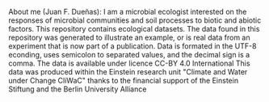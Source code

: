 About me (Juan F. Dueñas): I am a microbial ecologist interested on the responses of microbial communities and soil processes to biotic and abiotic factors.
This repository contains ecological datasets.
The data found in this repository was generated to illustrate an example, or is real data from an experiment that is now part of a publication. 
Data is formated in the UTF-8 econding, uses semicolon to separated values, and the decimal sign is a comma.
The data is available under licence CC-BY 4.0 International
This data was produced within the Einstein research unit "Climate and Water under Change CliWaC" thanks to the financial support of the Einstein Stiftung and the Berlin University Alliance
